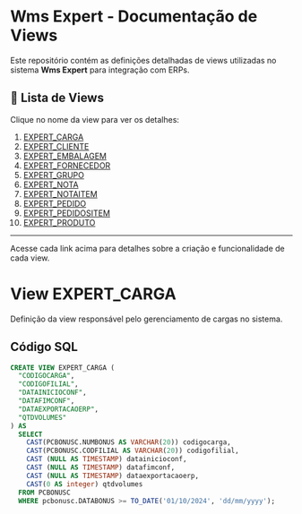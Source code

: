 # Wms Expert - Documentação de Views

Este repositório contém as definições detalhadas de views utilizadas no sistema **Wms Expert** para integração com ERPs.  

## 📄 Lista de Views

Clique no nome da view para ver os detalhes:

1. [EXPERT_CARGA](views/EXPERT_CARGA.md)  
2. [EXPERT_CLIENTE](views/EXPERT_CLIENTE.md)  
3. [EXPERT_EMBALAGEM](views/EXPERT_EMBALAGEM.md)  
4. [EXPERT_FORNECEDOR](views/EXPERT_FORNECEDOR.md)  
5. [EXPERT_GRUPO](views/EXPERT_GRUPO.md)  
6. [EXPERT_NOTA](views/EXPERT_NOTA.md)  
7. [EXPERT_NOTAITEM](views/EXPERT_NOTAITEM.md)  
8. [EXPERT_PEDIDO](views/EXPERT_PEDIDO.md)  
9. [EXPERT_PEDIDOSITEM](views/EXPERT_PEDIDOSITEM.md)  
10. [EXPERT_PRODUTO](views/EXPERT_PRODUTO.md)  

---

Acesse cada link acima para detalhes sobre a criação e funcionalidade de cada view.

# View EXPERT_CARGA

Definição da view responsável pelo gerenciamento de cargas no sistema.  

## Código SQL

```sql
CREATE VIEW EXPERT_CARGA (
  "CODIGOCARGA", 
  "CODIGOFILIAL", 
  "DATAINICIOCONF", 
  "DATAFIMCONF", 
  "DATAEXPORTACAOERP", 
  "QTDVOLUMES"
) AS 
  SELECT 
    CAST(PCBONUSC.NUMBONUS AS VARCHAR(20)) codigocarga,
    CAST(PCBONUSC.CODFILIAL AS VARCHAR(20)) codigofilial,
    CAST (NULL AS TIMESTAMP) datainicioconf,
    CAST (NULL AS TIMESTAMP) datafimconf,
    CAST (NULL AS TIMESTAMP) dataexportacaoerp,
    CAST(0 AS integer) qtdvolumes
  FROM PCBONUSC  
  WHERE pcbonusc.DATABONUS >= TO_DATE('01/10/2024', 'dd/mm/yyyy');

